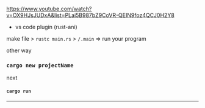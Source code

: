 https://www.youtube.com/watch?v=OX9HJsJUDxA&list=PLai5B987bZ9CoVR-QEIN9foz4QCJ0H2Y8

- vs code plugin (rust-ani)

make file > `rustc main.rs` > `/.main` => run your program

other way

### `cargo new projectName`
next
#### `cargo run`

-------



